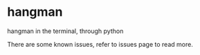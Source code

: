 hangman
=======

hangman in the terminal, through python


There are some known issues, refer to issues page to read more.
